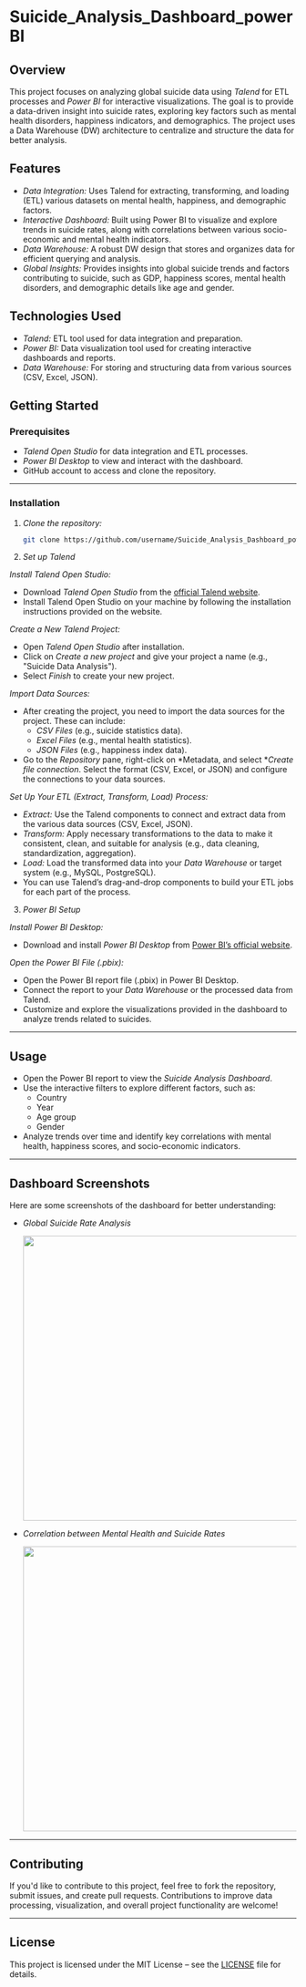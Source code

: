# Suicide_Analysis_Dashboard_powerBI

## Overview

This project focuses on analyzing global suicide data using *Talend* for ETL processes and *Power BI* for interactive visualizations. The goal is to provide a data-driven insight into suicide rates, exploring key factors such as mental health disorders, happiness indicators, and demographics. The project uses a Data Warehouse (DW) architecture to centralize and structure the data for better analysis.

## Features

- *Data Integration:* Uses Talend for extracting, transforming, and loading (ETL) various datasets on mental health, happiness, and demographic factors.
- *Interactive Dashboard:* Built using Power BI to visualize and explore trends in suicide rates, along with correlations between various socio-economic and mental health indicators.
- *Data Warehouse:* A robust DW design that stores and organizes data for efficient querying and analysis.
- *Global Insights:* Provides insights into global suicide trends and factors contributing to suicide, such as GDP, happiness scores, mental health disorders, and demographic details like age and gender.

## Technologies Used

- *Talend:* ETL tool used for data integration and preparation.
- *Power BI:* Data visualization tool used for creating interactive dashboards and reports.
- *Data Warehouse:* For storing and structuring data from various sources (CSV, Excel, JSON).

## Getting Started

### Prerequisites

- *Talend Open Studio* for data integration and ETL processes.
- *Power BI Desktop* to view and interact with the dashboard.
- GitHub account to access and clone the repository.
---

### Installation

1. *Clone the repository:*

   ```bash
   git clone https://github.com/username/Suicide_Analysis_Dashboard_powerBI.git

2.  *Set up Talend*

*Install Talend Open Studio:*
   - Download *Talend Open Studio* from the [official Talend website](https://www.talend.com/download/).
   - Install Talend Open Studio on your machine by following the installation instructions provided on the website.

 *Create a New Talend Project:*
   - Open *Talend Open Studio* after installation.
   - Click on *Create a new project* and give your project a name (e.g., "Suicide Data Analysis").
   - Select *Finish* to create your new project.

*Import Data Sources:*
   - After creating the project, you need to import the data sources for the project. These can include:
     - *CSV Files* (e.g., suicide statistics data).
     - *Excel Files* (e.g., mental health statistics).
     - *JSON Files* (e.g., happiness index data).
   - Go to the *Repository* pane, right-click on *Metadata, and select **Create file connection*. Select the format (CSV, Excel, or JSON) and configure the connections to your data sources.

 *Set Up Your ETL (Extract, Transform, Load) Process:*
   - *Extract:* Use the Talend components to connect and extract data from the various data sources (CSV, Excel, JSON).
   - *Transform:* Apply necessary transformations to the data to make it consistent, clean, and suitable for analysis (e.g., data cleaning, standardization, aggregation).
   - *Load:* Load the transformed data into your *Data Warehouse* or target system (e.g., MySQL, PostgreSQL).
   - You can use Talend’s drag-and-drop components to build your ETL jobs for each part of the process.



3. *Power BI Setup*

*Install Power BI Desktop:*
   - Download and install *Power BI Desktop* from [Power BI’s official website](https://powerbi.microsoft.com/downloads/).

*Open the Power BI File (.pbix):*
   - Open the Power BI report file (.pbix) in Power BI Desktop.
   - Connect the report to your *Data Warehouse* or the processed data from Talend.
   - Customize and explore the visualizations provided in the dashboard to analyze trends related to suicides.

---

## Usage

- Open the Power BI report to view the *Suicide Analysis Dashboard*.
- Use the interactive filters to explore different factors, such as:
  - Country
  - Year
  - Age group
  - Gender
- Analyze trends over time and identify key correlations with mental health, happiness scores, and socio-economic indicators.

---

## Dashboard Screenshots

Here are some screenshots of the dashboard for better understanding:

- *Global Suicide Rate Analysis*


  <img src="image/Dashboard_Suicide-1.jpg" width="500"/>

  

- *Correlation between Mental Health and Suicide Rates*

  
    <img src="image/Dashboard_Suicide-2.jpg" width="500"/>


---

## Contributing

If you'd like to contribute to this project, feel free to fork the repository, submit issues, and create pull requests. Contributions to improve data processing, visualization, and overall project functionality are welcome!

---

## License

This project is licensed under the MIT License – see the [LICENSE](LICENSE) file for details.
